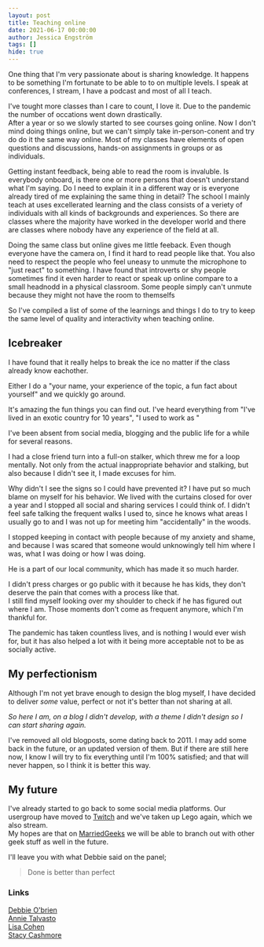 ```yaml
---
layout: post
title: Teaching online
date: 2021-06-17 00:00:00
author: Jessica Engström
tags: []
hide: true
---
```

One thing that I'm very passionate about is sharing knowledge. It happens to be something I'm fortunate to be able to to on multiple levels. I speak at conferences, I stream, I have a podcast and most of all I teach.

I've tought more classes than I care to count, I love it. Due to the pandemic the number of occations went down drastically.  
After a year or so we slowly started to see courses going online. Now I don't mind doing things online, but we can't simply take in-person-conent and try do do it the same way online.
  Most of my classes have elements of open questions and discussions, hands-on assignments in groups or as individuals. 

Getting instant feedback, being able to read the room is invaluble. Is everybody onboard, is there one or more persons that doesn't understand what I'm saying. Do I need to explain it in a different way or is everyone already tired of me explaining the same thing in detail?
The school I mainly teach at uses excellerated learning and the class consists of a veriety of individuals with all kinds of backgrounds and experiences. So there are classes where the majority have worked in the developer world and there are classes where nobody have any experience of the field at all. 

Doing the same class but online gives me little feeback. Even though everyone have the camera on, I find it hard to read people like that.
You also need to respect the people who feel uneasy to unmute the microphone to "just react" to something. I have found that introverts or shy people sometimes find it even harder to react or speak up online compare to a small headnodd in a physical classroom. Some people simply can't unmute because they might not have the room to themselfs
  
  So I've compiled a list of some of the learnings and things I do to try to keep the same level of quality and interactivity when teaching online.
    
## Icebreaker
I have found that it really helps to break the ice no matter if the class already know eachother.

Either I do a "your name, your experience of the topic, a fun fact about yourself" and we quickly go around. 

It's amazing the fun things you can find out. I've heard everything from "I've lived in an exotic country for 10 years", "I used to work as " 

I've been absent from social media, blogging and the public life for a while for several reasons.

I had a close friend turn into a full-on stalker, which threw me for a loop mentally. Not only from the actual inappropriate behavior and stalking, but also because I didn't see it, I made excuses for him. 

Why didn't I see the signs so I could have prevented it? I have put so much blame on myself for his behavior. We lived with the curtains closed for over a year and I stopped all social and sharing services I could think of. I didn't feel safe talking the frequent walks I used to, since he knows what areas I usually go to and I was not up for meeting him "accidentally" in the woods.


I stopped keeping in contact with people because of my anxiety and shame, and because I was scared that someone would unknowingly tell him where I was, what I was doing or how I was doing.

He is a part of our local community, which has made it so much harder.

I didn't press charges or go public with it because he has kids, they don't deserve the pain that comes with a process like that.  
I still find myself looking over my shoulder to check if he has figured out where I am. Those moments don't come as frequent anymore, which I'm thankful for.

The pandemic has taken countless lives, and is nothing I would ever wish for, but it has also helped a lot with it being more acceptable not to be as socially active.
  

## My perfectionism
Although I'm not yet brave enough to design the blog myself, I have decided to deliver *some* value, perfect or not it's better than not sharing at all.


*So here I am, on a blog I didn't develop, with a theme I didn't design so I can start sharing again.*


I've removed all old blogposts, some dating back to 2011. I may add some back in the future, or an updated version of them. But if there are still here now, I know I will try to fix everything until I'm 100% satisfied; and that will never happen, so I think it is better this way. 
  
## My future
I've already started to go back to some social media platforms.
Our usergroup have moved to [Twitch](https://twitch.tv/codingafterwork) and we've taken up Lego again, which we also stream.  
My hopes are that on [MarriedGeeks](https://twitch.tv/codingafterwork) we will be able to branch out with other geek stuff as well in the future.



I'll leave you with what Debbie said on the panel;

<blockquote> Done is better than perfect</blockquote>

  

### Links
[Debbie O'brien](https://twitter.com/debs_obrien)   
[Annie Talvasto](https://twitter.com/AnnieTalvasto)  
[Lisa Cohen](https://twitter.com/lisafeig)  
[Stacy Cashmore](https://twitter.com/Stacy_Cash)  

